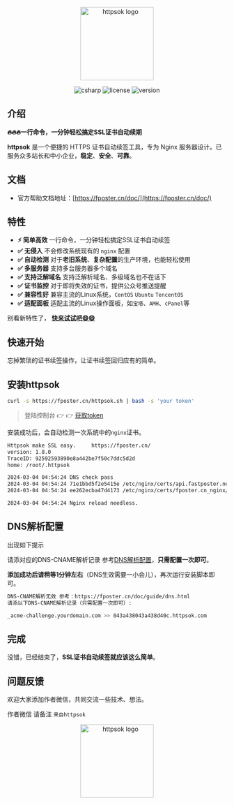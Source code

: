 <p align="center"><a href="https://fposter.cn/doc/" target="_blank"><img width="168" src="https://fposter.cn/dassets/httpsok-logo.png" alt="httpsok logo"></a></p>

<p align="center">
  <!-- 
<a href="https://github.com/httpsok/httpsok" class="link github-link" target="_blank"><img style="max-width: 100px;" alt="GitHub Repo stars" src="https://img.shields.io/github/stars/httpsok/httpsok?style=social"></a>
  <a href="https://gitee.com/httpsok/httpsok" class="link gitee-link" target="_blank"><img style="max-width: 100px;" alt="gitee Repo stars" src="https://gitee.com/httpsok/httpsok/badge/star.svg"></a>
    -->
  <img alt="csharp" src="https://img.shields.io/badge/language-shell-brightgreen.svg">
  <img alt="license" src="https://img.shields.io/badge/license-MIT-blue.svg">
  <img alt="version" src="https://img.shields.io/badge/version-1.8.0-brightgreen">
</p>

## 介绍

**🔥🔥🔥一行命令，一分钟轻松搞定SSL证书自动续期**

**httpsok** 是一个便捷的 HTTPS 证书自动续签工具，专为 Nginx 服务器设计。已服务众多站长和中小企业，**稳定**、**安全**、**可靠**。

## 文档

- 官方帮助文档地址：[https://fposter.cn/doc/](https://fposter.cn/doc/)

## 特性

- **⚡️ 简单高效** 一行命令，一分钟轻松搞定SSL证书自动续签
- **✅ 无侵入** 不会修改系统现有的 `nginx` 配置
- **✅ 自动检测** 对于**老旧系统**、**复杂配置**的生产环境，也能轻松使用
- **✅ 多服务器** 支持多台服务器多个域名
- **✅ 支持泛解域名** 支持泛解析域名、多级域名也不在话下
- **✅ 证书监控** 对于即将失效的证书，提供公众号推送提醒
- **✅ 兼容性好** 兼容主流的Linux系统，`CentOS` `Ubuntu` `TencentOS` 
- **✅ 适配面板** 适配主流的Linux操作面板，如`宝塔`、`AMH`、`cPanel`等

别看新特性了， **[快来试试吧😄😄](https://fposter.cn/doc/guide/quickstart.html)**

## 快速开始

忘掉繁琐的证书续签操作，让证书续签回归应有的简单。

## 安装httpsok

```bash
curl -s https://fposter.cn/httpsok.sh | bash -s 'your token'
```

> 登陆控制台 👉 👉 [获取token](https://fposter.cn/console/)

安装成功后，会自动检测一次系统中的`nginx`证书。

```bash
Httpsok make SSL easy.     https://fposter.cn/ 
version: 1.8.0
TraceID: 92592593890e8a442be7f50c7ddc5d2d
home: /root/.httpsok

2024-03-04 04:54:24 DNS check pass
2024-03-04 04:54:24 71e1bbd5f2e5415e /etc/nginx/certs/api.fastposter.net_nginx/api.fastposter.net_bundle.crt Cert valid
2024-03-04 04:54:24 ee262ecba47d4173 /etc/nginx/certs/fposter.cn_nginx/fposter.cn_bundle.crt Cert valid

2024-03-04 04:54:24 Nginx reload needless.
```


## DNS解析配置

出现如下提示

请添对应的DNS-CNAME解析记录 参考[DNS解析配置](https://fposter.cn/doc/guide/dns.html)，**只需配置一次即可**。

**添加成功后请稍等1分钟左右**（DNS生效需要一小会儿），再次运行安装脚本即可。

```bash
DNS-CNAME解析无效 参考：https://fposter.cn/doc/guide/dns.html
请添以下DNS-CNAME解析记录（只需配置一次即可）: 

_acme-challenge.yourdomain.com >> 043a438043a438d40c.httpsok.com

```

## 完成

没错，已经结束了，**SSL证书自动续签就应该这么简单**。

## 问题反馈

欢迎大家添加作者微信，共同交流一些技术、想法。

作者微信 请备注 `来自httpsok`

<p align="center"><img width="168" src="https://fposter.cn/dassets/qrcode.png" alt="httpsok logo"></p>
